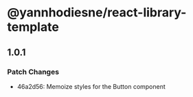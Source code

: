 # @yannhodiesne/react-library-template

## 1.0.1
### Patch Changes

- 46a2d56: Memoize styles for the Button component
